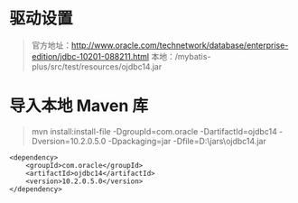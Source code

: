 
# 驱动设置

> 官方地址：http://www.oracle.com/technetwork/database/enterprise-edition/jdbc-10201-088211.html
      本地：/mybatis-plus/src/test/resources/ojdbc14.jar

# 导入本地 Maven 库

> mvn install:install-file -DgroupId=com.oracle -DartifactId=ojdbc14 -Dversion=10.2.0.5.0 -Dpackaging=jar -Dfile=D:\jars\ojdbc14.jar

```
<dependency>
    <groupId>com.oracle</groupId>
    <artifactId>ojdbc14</artifactId>
    <version>10.2.0.5.0</version>
</dependency>
```

